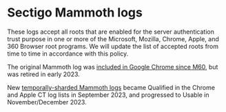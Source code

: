 # Sectigo Mammoth logs

These logs accept all roots that are enabled for the server authentication trust purpose in one or more of the Microsoft, Mozilla, Chrome, Apple, and 360 Browser root programs.
We will update the list of accepted roots from time to time in accordance with this policy.

The original Mammoth log was [included in Google Chrome since M60](https://issues.chromium.org/issues/41308603), but was retired in early 2023.

New [temporally-sharded Mammoth logs](https://issues.chromium.org/issues/41308603#comment60) became Qualified in the Chrome and Apple CT log lists in September 2023, and progressed to Usable in November/December 2023.
